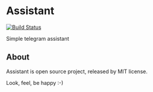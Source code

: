 Assistant
=========

[![Build Status](https://drone.b7w.me/api/badges/b7w/assistant/status.svg)](https://drone.b7w.me/b7w/assistant)


Simple telegram assistant



About
-----

Assistant is open source project, released by MIT license.


Look, feel, be happy :-)
